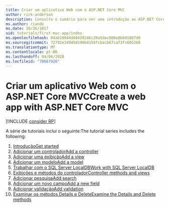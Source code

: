 ```yaml
---
title: Criar um aplicativo Web com o ASP.NET Core MVC
author: rick-anderson
description: Consulte o sumário para ver uma introdução ao ASP.NET Core MVC.
ms.author: riande
ms.date: 10/26/2017
uid: tutorials/first-mvc-app/index
ms.openlocfilehash: 04ab19644d68428246c29a5dac980e8bb91867d0
ms.sourcegitcommit: 72792e349458190b4158fcbacb87caf3fc605268
ms.translationtype: MT
ms.contentlocale: pt-BR
ms.lasthandoff: 04/06/2020
ms.locfileid: "78667926"
---
```

# <a name="create-a-web-app-with-aspnet-core-mvc"></a><span data-ttu-id="9f25b-103">Criar um aplicativo Web com o ASP.NET Core MVC</span><span class="sxs-lookup"><span data-stu-id="9f25b-103">Create a web app with ASP.NET Core MVC</span></span>

[!INCLUDE [consider RP](~/includes/razor.md)]

<span data-ttu-id="9f25b-104">A série de tutoriais inclui o seguinte:</span><span class="sxs-lookup"><span data-stu-id="9f25b-104">The tutorial series includes the following:</span></span>

1. [<span data-ttu-id="9f25b-105">Introdução</span><span class="sxs-lookup"><span data-stu-id="9f25b-105">Get started</span></span>](start-mvc.md)
1. [<span data-ttu-id="9f25b-106">Adicionar um controlador</span><span class="sxs-lookup"><span data-stu-id="9f25b-106">Add a controller</span></span>](adding-controller.md)
1. [<span data-ttu-id="9f25b-107">Adicionar uma exibição</span><span class="sxs-lookup"><span data-stu-id="9f25b-107">Add a view</span></span>](adding-view.md)
1. [<span data-ttu-id="9f25b-108">Adicionar um modelo</span><span class="sxs-lookup"><span data-stu-id="9f25b-108">Add a model</span></span>](adding-model.md)
1. [<span data-ttu-id="9f25b-109">Trabalhar com o SQL Server LocalDB</span><span class="sxs-lookup"><span data-stu-id="9f25b-109">Work with SQL Server LocalDB</span></span>](working-with-sql.md)
1. [<span data-ttu-id="9f25b-110">Exibições e métodos do controlador</span><span class="sxs-lookup"><span data-stu-id="9f25b-110">Controller methods and views</span></span>](controller-methods-views.md)
1. [<span data-ttu-id="9f25b-111">Adicionar pesquisa</span><span class="sxs-lookup"><span data-stu-id="9f25b-111">Add search</span></span>](search.md)
1. [<span data-ttu-id="9f25b-112">Adicionar um novo campo</span><span class="sxs-lookup"><span data-stu-id="9f25b-112">Add a new field</span></span>](new-field.md)
1. [<span data-ttu-id="9f25b-113">Adicionar validação</span><span class="sxs-lookup"><span data-stu-id="9f25b-113">Add validation</span></span>](validation.md)
1. [<span data-ttu-id="9f25b-114">Examinar os métodos Details e Delete</span><span class="sxs-lookup"><span data-stu-id="9f25b-114">Examine the Details and Delete methods</span></span>](details.md)
